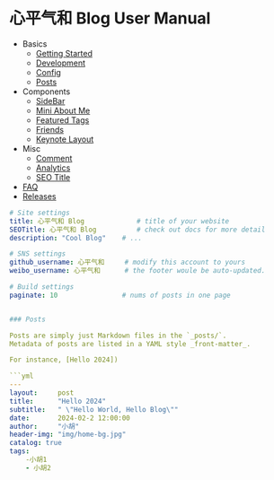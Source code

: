 心平气和 Blog User Manual
====================

* Basics
	* [Getting Started](#getting-started)
	* [Development](#development)
	* [Config](#configs)
	* [Posts](#posts)
* Components
	* [SideBar](#sidebar)
	* [Mini About Me](#mini-about-me)
	* [Featured Tags](#featured-tags)
	* [Friends](#friends)
	* [Keynote Layout](#keynote-layout)
* Misc
	* [Comment](#comment)
	* [Analytics](#analytics)
	* [SEO Title](#seo-title)
* [FAQ](#faq)
* [Releases](#releases) 



```yml
# Site settings
title: 心平气和 Blog             # title of your website
SEOTitle: 心平气和 Blog          # check out docs for more detail
description: "Cool Blog"    # ...

# SNS settings      
github_username: 心平气和     # modify this account to yours
weibo_username: 心平气和      # the footer woule be auto-updated.

# Build settings
paginate: 10                # nums of posts in one page


### Posts

Posts are simply just Markdown files in the `_posts/`. 
Metadata of posts are listed in a YAML style _front-matter_.

For instance, [Hello 2024])

```yml
---
layout:     post
title:      "Hello 2024"
subtitle:   " \"Hello World, Hello Blog\""
date:       2024-02-2 12:00:00
author:     "小胡"
header-img: "img/home-bg.jpg"
catalog: true
tags:
    -小胡1
    - 小胡2


